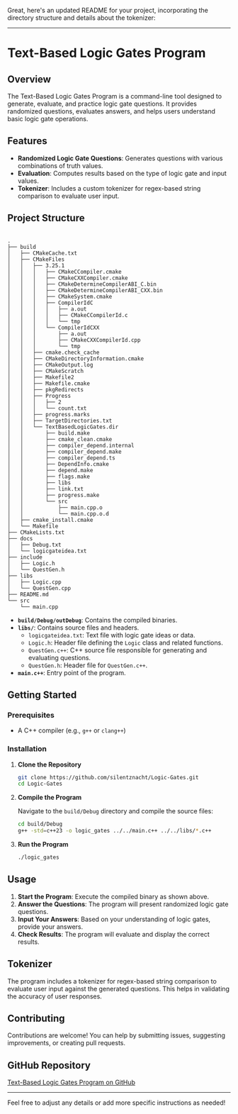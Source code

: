 Great, here's an updated README for your project, incorporating the directory structure and details about the tokenizer:

---

# Text-Based Logic Gates Program

## Overview

The Text-Based Logic Gates Program is a command-line tool designed to generate, evaluate, and practice logic gate questions. It provides randomized questions, evaluates answers, and helps users understand basic logic gate operations.

## Features

- **Randomized Logic Gate Questions**: Generates questions with various combinations of truth values.
- **Evaluation**: Computes results based on the type of logic gate and input values.
- **Tokenizer**: Includes a custom tokenizer for regex-based string comparison to evaluate user input.

## Project Structure

```

.
├── build
│   ├── CMakeCache.txt
│   ├── CMakeFiles
│   │   ├── 3.25.1
│   │   │   ├── CMakeCCompiler.cmake
│   │   │   ├── CMakeCXXCompiler.cmake
│   │   │   ├── CMakeDetermineCompilerABI_C.bin
│   │   │   ├── CMakeDetermineCompilerABI_CXX.bin
│   │   │   ├── CMakeSystem.cmake
│   │   │   ├── CompilerIdC
│   │   │   │   ├── a.out
│   │   │   │   ├── CMakeCCompilerId.c
│   │   │   │   └── tmp
│   │   │   └── CompilerIdCXX
│   │   │       ├── a.out
│   │   │       ├── CMakeCXXCompilerId.cpp
│   │   │       └── tmp
│   │   ├── cmake.check_cache
│   │   ├── CMakeDirectoryInformation.cmake
│   │   ├── CMakeOutput.log
│   │   ├── CMakeScratch
│   │   ├── Makefile2
│   │   ├── Makefile.cmake
│   │   ├── pkgRedirects
│   │   ├── Progress
│   │   │   ├── 2
│   │   │   └── count.txt
│   │   ├── progress.marks
│   │   ├── TargetDirectories.txt
│   │   └── TextBasedLogicGates.dir
│   │       ├── build.make
│   │       ├── cmake_clean.cmake
│   │       ├── compiler_depend.internal
│   │       ├── compiler_depend.make
│   │       ├── compiler_depend.ts
│   │       ├── DependInfo.cmake
│   │       ├── depend.make
│   │       ├── flags.make
│   │       ├── libs
│   │       ├── link.txt
│   │       ├── progress.make
│   │       └── src
│   │           ├── main.cpp.o
│   │           └── main.cpp.o.d
│   ├── cmake_install.cmake
│   └── Makefile
├── CMakeLists.txt
├── docs
│   ├── Debug.txt
│   └── logicgateidea.txt
├── include
│   ├── Logic.h
│   └── QuestGen.h
├── libs
│   ├── Logic.cpp
│   └── QuestGen.cpp
├── README.md
└── src
    └── main.cpp

```

- **`build/Debug/outDebug`**: Contains the compiled binaries.
- **`libs/`**: Contains source files and headers.
  - `logicgateidea.txt`: Text file with logic gate ideas or data.
  - `Logic.h`: Header file defining the `Logic` class and related functions.
  - `QuestGen.c++`: C++ source file responsible for generating and evaluating questions.
  - `QuestGen.h`: Header file for `QuestGen.c++`.
- **`main.c++`**: Entry point of the program.

## Getting Started

### Prerequisites

- A C++ compiler (e.g., `g++` or `clang++`)

### Installation

1. **Clone the Repository**

   ```bash
   git clone https://github.com/silentznacht/Logic-Gates.git
   cd Logic-Gates
   ```

2. **Compile the Program**

   Navigate to the `build/Debug` directory and compile the source files:

   ```bash
   cd build/Debug
   g++ -std=c++23 -o logic_gates ../../main.c++ ../../libs/*.c++ 
   ```

3. **Run the Program**

   ```bash
   ./logic_gates
   ```

## Usage

1. **Start the Program**: Execute the compiled binary as shown above.
2. **Answer the Questions**: The program will present randomized logic gate questions.
3. **Input Your Answers**: Based on your understanding of logic gates, provide your answers.
4. **Check Results**: The program will evaluate and display the correct results.

## Tokenizer

The program includes a tokenizer for regex-based string comparison to evaluate user input against the generated questions. This helps in validating the accuracy of user responses.

## Contributing

Contributions are welcome! You can help by submitting issues, suggesting improvements, or creating pull requests.

## GitHub Repository

[Text-Based Logic Gates Program on GitHub](https://github.com/silentznacht/Logic-Gates)

---

Feel free to adjust any details or add more specific instructions as needed!
